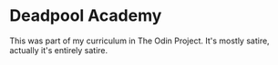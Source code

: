 # Deadpool Academy 

This was part of my curriculum in The Odin Project. It's mostly satire, actually it's entirely satire.